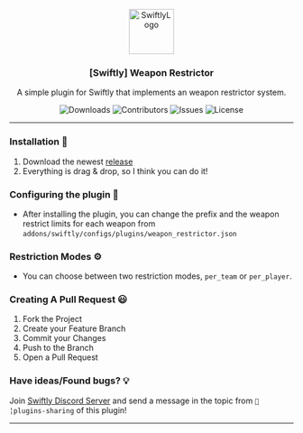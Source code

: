 <p align="center">
  <a href="https://github.com/swiftly-solution/weapon_restrictor">
    <img src="https://cdn.swiftlycs2.net/swiftly-logo.png" alt="SwiftlyLogo" width="80" height="80">
  </a>

  <h3 align="center">[Swiftly] Weapon Restrictor</h3>

  <p align="center">
    A simple plugin for Swiftly that implements an weapon restrictor system.
    <br/>
  </p>
</p>

<p align="center">
  <img src="https://img.shields.io/github/downloads/swiftly-solution/weapon_restrictor/total" alt="Downloads"> 
  <img src="https://img.shields.io/github/contributors/swiftly-solution/weapon_restrictor?color=dark-green" alt="Contributors">
  <img src="https://img.shields.io/github/issues/swiftly-solution/weapon_restrictor" alt="Issues">
  <img src="https://img.shields.io/github/license/swiftly-solution/weapon_restrictor" alt="License">
</p>

---

### Installation 👀

1. Download the newest [release](https://github.com/swiftly-solution/weapon_restrictor/releases)
2. Everything is drag & drop, so I think you can do it!

### Configuring the plugin 🧐

- After installing the plugin, you can change the prefix and the weapon restrict limits for each weapon from `addons/swiftly/configs/plugins/weapon_restrictor.json`

### Restriction Modes ⚙️

- You can choose between two restriction modes, `per_team` or `per_player`.

### Creating A Pull Request 😃

1. Fork the Project
2. Create your Feature Branch
3. Commit your Changes
4. Push to the Branch
5. Open a Pull Request

### Have ideas/Found bugs? 💡

Join [Swiftly Discord Server](https://swiftlycs2.net/discord) and send a message in the topic from `📕╎plugins-sharing` of this plugin!

---
